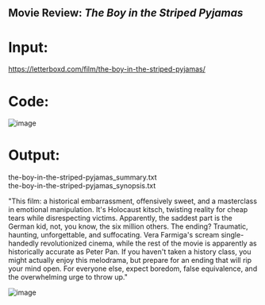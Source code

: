 ## Movie Review: *The Boy in the Striped Pyjamas*

# Input: 
https://letterboxd.com/film/the-boy-in-the-striped-pyjamas/

# Code: 

![image](https://github.com/user-attachments/assets/2c4fb67a-0978-497a-940c-2c6eeae5d16f)

# Output: 
the-boy-in-the-striped-pyjamas_summary.txt  
the-boy-in-the-striped-pyjamas_synopsis.txt

"This film: a historical embarrassment, offensively sweet, and a masterclass in emotional manipulation.  It's Holocaust kitsch, twisting reality for cheap tears while disrespecting victims.  Apparently, the saddest part is the German kid, not, you know, the six million others. The ending?  Traumatic, haunting, unforgettable, and suffocating. Vera Farmiga's scream single-handedly revolutionized cinema, while the rest of the movie is apparently as historically accurate as Peter Pan.  If you haven't taken a history class, you might actually enjoy this melodrama, but prepare for an ending that will rip your mind open.  For everyone else, expect boredom,  false equivalence, and the overwhelming urge to throw up."

![image](https://github.com/user-attachments/assets/5f03800d-2158-4356-96f4-074086ae14e4)
